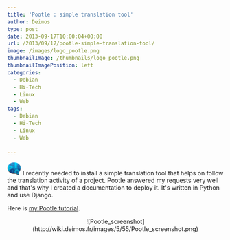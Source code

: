 ```yaml
---
title: 'Pootle : simple translation tool'
author: Deimos
type: post
date: 2013-09-17T10:00:04+00:00
url: /2013/09/17/pootle-simple-translation-tool/
image: /images/logo_pootle.png
thumbnailImage: /thumbnails/logo_pootle.png
thumbnailImagePosition: left
categories:
  - Debian
  - Hi-Tech
  - Linux
  - Web
tags:
  - Debian
  - Hi-Tech
  - Linux
  - Web

---
```

![Pootle_logo](/images/logo_pootle.png)
I recently needed to install a simple translation tool that helps on follow the translation activity of a project. Pootle answered my requests very well and that's why I created a documentation to deploy it. It's written in Python and use Django.

Here is [my Pootle tutorial](http://wiki.deimos.fr/Pootle_:_simple_translation_tool).

<p style="text-align: center;">
![Pootle_screenshot](http://wiki.deimos.fr/images/5/55/Pootle_screenshot.png)
